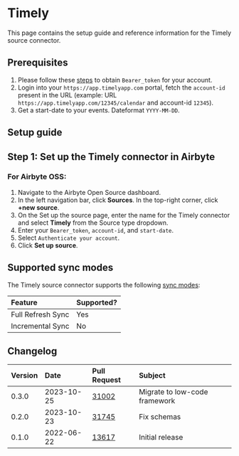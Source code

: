 # Timely

This page contains the setup guide and reference information for the Timely source connector.

## Prerequisites

1. Please follow these [steps](https://dev.timelyapp.com/#authorization) to obtain `Bearer_token` for your account.
2. Login into your `https://app.timelyapp.com` portal, fetch the `account-id` present in the URL (example: URL `https://app.timelyapp.com/12345/calendar` and account-id `12345`).
3. Get a start-date to your events. Dateformat `YYYY-MM-DD`.

## Setup guide
## Step 1: Set up the Timely connector in Airbyte

### For Airbyte OSS:

1. Navigate to the Airbyte Open Source dashboard.
2. In the left navigation bar, click **Sources**. In the top-right corner, click **+new source**.
3. On the Set up the source page, enter the name for the Timely connector and select **Timely** from the Source type dropdown.
4. Enter your `Bearer_token`, `account-id`, and `start-date`.
5. Select `Authenticate your account`.
6. Click **Set up source**.

## Supported sync modes

The Timely source connector supports the following [sync modes](https://docs.airbyte.com/cloud/core-concepts#connection-sync-modes):

| Feature           | Supported? |
| :---------------- | :--------- |
| Full Refresh Sync | Yes        |
| Incremental Sync  | No         |

## Changelog

| Version | Date       | Pull Request                                             | Subject         |
| :------ | :--------- | :------------------------------------------------------- | :-------------- |
| 0.3.0   | 2023-10-25 | [31002](https://github.com/airbytehq/airbyte/pull/31002) | Migrate to low-code framework |
| 0.2.0   | 2023-10-23 | [31745](https://github.com/airbytehq/airbyte/pull/31745) | Fix schemas |
| 0.1.0   | 2022-06-22 | [13617](https://github.com/airbytehq/airbyte/pull/13617) | Initial release |
